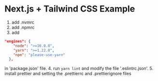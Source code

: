 # Next.js + Tailwind CSS Example

1. add .nvmrc 
2. add .npmrc
3. add  
```json
"engines": {
    "node": ">=16.0.0",
    "yarn": ">=1.22.0",
    "npm": "please-use-yarn"
  },
``` 
in 'package.json' file.
4. run `yarn lint` and modify the file '.eslintrc.json'.
5. install prettier and setting the .prettierrc and .prettierignore files
